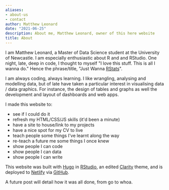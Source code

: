 ```yaml
---
aliases:
- about-us
- contact
author: Matthew Leonard
date: "2021-06-25"
description: About me, Matthew Leonard, owner of this here website
title: About
---
```


I am Matthew Leonard, a Master of Data Science student at the University of Newcastle. I am especially enthusiastic about R and and RStudio. One night, late, deep in code, I thought to myself "I love this stuff. This is all I wanna do." Hence the phrase/title, "Just Wanna [RStats](https://twitter.com/hashtag/rstats)".

I am always coding, always learning. I like wrangling, analysing and modelling data, but of late have taken a particular interest in visualising data / data graphics. For instance, the design of tables and graphs as well the development and layout of dashboards and web apps.

I made this website to:

* see if I could do it
* refresh my HTML/CSS/JS skills (it'd been a minute)
* have a site to house/link to my projects
* have a nice spot for my CV to live
* teach people some things I've learnt along the way
* re-teach a future me some things I once knew
* show people I can code
* show people I can data
* show people I can write

This website was built with [Hugo](https://gohugo.io/) in [RStudio](https://www.rstudio.com/products/rstudio/), an edited [Clarity](https://themes.gohugo.io/hugo-clarity/) theme, and is deployed to [Netlify](https://www.netlify.com/) via [GitHub](https://github.com/).

A future post will detail how it was all done, from go to whoa.